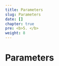 ```yaml
---
title: Parameters
slug: Parameters
date: []
chapter: true
pre: <b>5. </b>
weight: 8
---
```


# Parameters
